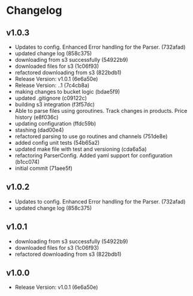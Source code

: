 # Changelog

## v1.0.3

* Updates to config. Enhanced Error handling for the Parser. (732afad)
* updated change log (858c375)
* downloading from s3 successfully (54922b9)
* downloaded files for s3 (1c06f93)
* refactored downloading from s3 (822bdb1)
* Release Version: v1.0.1 (6e6a50e)
* Release Version: ..1 (7c4cb8a)
* making changes to bucket logic (bdae5f9)
* updated .gitignore (c09122c)
* building s3 integration (f3f57dc)
* Able to parse files using goroutines. Track changes in products. Price history (e8f036c)
* updating configuration (ffdc59b)
* stashing (dad00e4)
* refactored parsing to use go routines and channels (751de8e)
* added config unit tests (54b65a2)
* updated make file with test and versioning (cda6a5a)
* refactoring ParserConfig. Added yaml support for configuration (b1cc074)
* initial commit (71aee5f)

## v1.0.2

* Updates to config. Enhanced Error handling for the Parser. (732afad)
* updated change log (858c375)

## v1.0.1

* downloading from s3 successfully (54922b9)
* downloaded files for s3 (1c06f93)
* refactored downloading from s3 (822bdb1)

## v1.0.0

* Release Version: v1.0.1 (6e6a50e)
